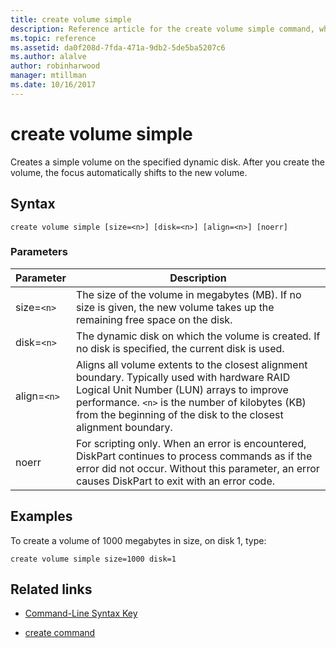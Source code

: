 ```yaml
---
title: create volume simple
description: Reference article for the create volume simple command, which creates a simple volume on the specified dynamic disk.
ms.topic: reference
ms.assetid: da0f208d-7fda-471a-9db2-5de5ba5207c6
ms.author: alalve
author: robinharwood
manager: mtillman
ms.date: 10/16/2017
---
```

# create volume simple



Creates a simple volume on the specified dynamic disk. After you create the volume, the focus automatically shifts to the new volume.

## Syntax

```
create volume simple [size=<n>] [disk=<n>] [align=<n>] [noerr]
```

### Parameters

| Parameter | Description |
| --------- | ----------- |
| size=`<n>`  | The size of the volume in megabytes (MB). If no size is given, the new volume takes up the remaining free space on the disk. |
| disk=`<n>`  | The dynamic disk on which the volume is created. If no disk is specified, the current disk is used. |
| align=`<n>` | Aligns all volume extents to the closest alignment boundary. Typically used with hardware RAID Logical Unit Number (LUN) arrays to improve performance. `<n>` is the number of kilobytes (KB) from the beginning of the disk to the closest alignment boundary. |
| noerr | For scripting only. When an error is encountered, DiskPart continues to process commands as if the error did not occur. Without this parameter, an error causes DiskPart to exit with an error code. |

## Examples

To create a volume of 1000 megabytes in size, on disk 1, type:

```
create volume simple size=1000 disk=1
```

## Related links

- [Command-Line Syntax Key](command-line-syntax-key.md)

- [create command](create.md)
